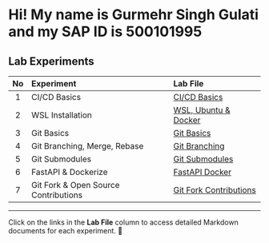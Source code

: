 # Hi! My name is Gurmehr Singh Gulati and my SAP ID is 500101995


## Lab Experiments

| No | Experiment                          | Lab File |
|:--:|:------------------------------------|:--------------------------------------|
| 1  | CI/CD Basics                        | [CI/CD Basics](lab_1.md)                    |
| 2  | WSL Installation                     | [WSL, Ubuntu & Docker](lab_2.md) |
| 3  | Git Basics                           | [Git Basics](lab_3.md) |
| 4  | Git Branching, Merge, Rebase         | [Git Branching](lab_4.md) |
| 5  | Git Submodules                       | [Git Submodules](lab_5.md) |
| 6  | FastAPI & Dockerize                  | [FastAPI Docker](lab_6.md) |
| 7  | Git Fork & Open Source Contributions | [Git Fork Contributions](lab_7.md) |

---

Click on the links in the **Lab File** column to access detailed Markdown documents for each experiment. 🚀
